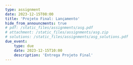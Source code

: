 ```yaml
---
type: assignment
date: 2023-12-15T08:00
title: 'Projeto Final: Lançamento'
hide_from_announcments: true
# pdf: /static_files/assignments/asg.pdf
# attachment: /static_files/assignments/asg.zip
# solutions: /static_files/assignments/asg_solutions.pdf
due_event: 
    type: due
    date: 2023-12-15T10:00
    description: 'Entrega Projeto Final'
---
```


